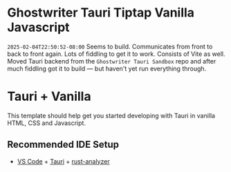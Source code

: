 # Ghostwriter Tauri Tiptap Vanilla Javascript

`2025-02-04T22:50:52-08:00`
Seems to build. Communicates from front to back to front again.
Lots of fiddling to get it to work.
Consists of Vite as well.
Moved Tauri backend from the `Ghostwriter Tauri Sandbox` repo and after much fiddling got it to build — but haven't yet run everything through.



# Tauri + Vanilla

This template should help get you started developing with Tauri in vanilla HTML, CSS and Javascript.

## Recommended IDE Setup

- [VS Code](https://code.visualstudio.com/) + [Tauri](https://marketplace.visualstudio.com/items?itemName=tauri-apps.tauri-vscode) + [rust-analyzer](https://marketplace.visualstudio.com/items?itemName=rust-lang.rust-analyzer)
